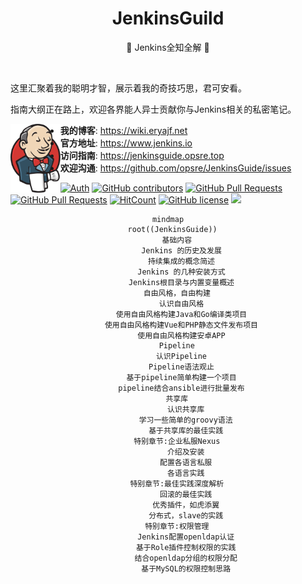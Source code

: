 <div align="center">
<h1>JenkinsGuild</h1>
<p> 🧰 Jenkins全知全解 🧘</p>

<img src="https://cdn.jsdelivr.net/gh/eryajf/tu@main/img/image_20240420_214408.gif" width="100%"  height="3">
</div>


这里汇聚着我的聪明才智，展示着我的奇技巧思，君可安看。

指南大纲正在路上，欢迎各界能人异士贡献你与Jenkins相关的私密笔记。

<p align="center">
<img align="left" height="110" src="./docs/public/logo.png">
<ul>
  <li><strong>我的博客</strong>: <a href="https://wiki.eryajf.net" target="_blank">https://wiki.eryajf.net</a></li>
  <li><strong>官方地址</strong>: <a href="https://www.jenkins.io" target="_blank">https://www.jenkins.io</a></li>
  <li><strong>访问指南</strong>: <a href="https://jenkinsguide.opsre.top" target="_blank">https://jenkinsguide.opsre.top</a></li>
  <li><strong>欢迎沟通</strong>: <a href="https://github.com/opsre/JenkinsGuide/issues" target="_blank">https://github.com/opsre/JenkinsGuide/issues</a></li>
</ul>
</p>

[![Auth](https://img.shields.io/badge/Auth-eryajf-ff69b4)](https://github.com/eryajf)
[![GitHub contributors](https://img.shields.io/github/contributors/opsre/JenkinsGuide)](https://github.com/opsre/JenkinsGuide/graphs/contributors)
[![GitHub Pull Requests](https://img.shields.io/github/issues-pr/opsre/JenkinsGuide)](https://github.com/opsre/JenkinsGuide/pulls)
[![GitHub Pull Requests](https://img.shields.io/github/stars/opsre/JenkinsGuide)](https://github.com/opsre/JenkinsGuide/stargazers)
[![HitCount](https://views.whatilearened.today/views/github/opsre/JenkinsGuide.svg)](https://github.com/opsre/JenkinsGuide)
[![GitHub license](https://img.shields.io/github/license/opsre/JenkinsGuide)](https://github.com/opsre/JenkinsGuide/blob/main/LICENSE)
[![](https://img.shields.io/badge/Awesome-MyStarList-c780fa?logo=Awesome-Lists)](https://github.com/eryajf/awesome-stars-eryajf#readme)


<div align="center">

```mermaid
mindmap
  root((JenkinsGuide))
    基础内容
      Jenkins 的历史及发展
      持续集成的概念简述
      Jenkins 的几种安装方式
      Jenkins根目录与内置变量概述
    自由风格，自由构建
      认识自由风格
      使用自由风格构建Java和Go编译类项目
      使用自由风格构建Vue和PHP静态文件发布项目
      使用自由风格构建安卓APP
    Pipeline
      认识Pipeline
      Pipeline语法观止
      基于pipeline简单构建一个项目
      pipeline结合ansible进行批量发布
    共享库
    	认识共享库
    	学习一些简单的groovy语法
    	基于共享库的最佳实践
    特别章节:企业私服Nexus
    	介绍及安装
    	配置各语言私服
    	各语言实践
    特别章节:最佳实践深度解析
    	回滚的最佳实践
    	优秀插件，如虎添翼
    	分布式，slave的实践
    特别章节:权限管理
    	Jenkins配置openldap认证
    	基于Role插件控制权限的实践
    	结合openldap分组的权限分配
    	基于MySQL的权限控制思路
```
</div>